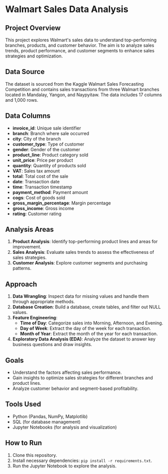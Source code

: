 # Walmart Sales Data Analysis

## Project Overview
This project explores Walmart's sales data to understand top-performing branches, products, and customer behavior. The aim is to analyze sales trends, product performance, and customer segments to enhance sales strategies and optimization.

## Data Source
The dataset is sourced from the Kaggle Walmart Sales Forecasting Competition and contains sales transactions from three Walmart branches located in Mandalay, Yangon, and Naypyitaw. The data includes 17 columns and 1,000 rows.

## Data Columns
- **invoice_id**: Unique sale identifier
- **branch**: Branch where sale occurred
- **city**: City of the branch
- **customer_type**: Type of customer
- **gender**: Gender of the customer
- **product_line**: Product category sold
- **unit_price**: Price per product
- **quantity**: Quantity of products sold
- **VAT**: Sales tax amount
- **total**: Total cost of the sale
- **date**: Transaction date
- **time**: Transaction timestamp
- **payment_method**: Payment amount
- **cogs**: Cost of goods sold
- **gross_margin_percentage**: Margin percentage
- **gross_income**: Gross income
- **rating**: Customer rating

## Analysis Areas
1. **Product Analysis**: Identify top-performing product lines and areas for improvement.
2. **Sales Analysis**: Evaluate sales trends to assess the effectiveness of sales strategies.
3. **Customer Analysis**: Explore customer segments and purchasing patterns.

## Approach
1. **Data Wrangling**: Inspect data for missing values and handle them through appropriate methods.
2. **Database Creation**: Build a database, create tables, and filter out NULL values.
3. **Feature Engineering**: 
   - **Time of Day**: Categorize sales into Morning, Afternoon, and Evening.
   - **Day of Week**: Extract the day of the week for each transaction.
   - **Month of Year**: Extract the month of the year for each transaction.
4. **Exploratory Data Analysis (EDA)**: Analyze the dataset to answer key business questions and draw insights.

## Goals
- Understand the factors affecting sales performance.
- Gain insights to optimize sales strategies for different branches and product lines.
- Analyze customer behavior and segment-based profitability.

## Tools Used
- Python (Pandas, NumPy, Matplotlib)
- SQL (for database management)
- Jupyter Notebooks (for analysis and visualization)

## How to Run
1. Clone this repository.
2. Install necessary dependencies: `pip install -r requirements.txt`.
3. Run the Jupyter Notebook to explore the analysis.
